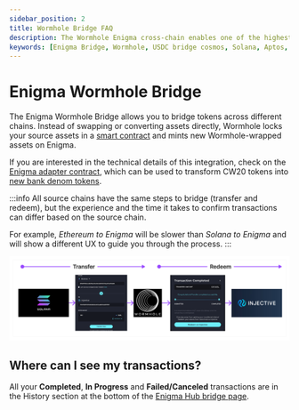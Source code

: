 ```yaml
---
sidebar_position: 2
title: Wormhole Bridge FAQ
description: The Wormhole Enigma cross-chain enables one of the highest numbers of cross-chain connections in the entire industry, allowing them to enter the Cosmos IBC ecosystem using Enigma.
keywords: [Enigma Bridge, Wormhole, USDC bridge cosmos, Solana, Aptos, Algorand, Klaytn ]
---
```



# Enigma Wormhole Bridge

The Enigma Wormhole Bridge allows you to bridge tokens across different chains. Instead of swapping or converting assets directly, Wormhole locks your source assets in a [smart contract](https://hub.enigma.network/proposal/184) and mints new Wormhole-wrapped assets on Enigma.

If you are interested in the technical details of this integration, check on the [Enigma adapter contract](https://github.com/EnigmasLab/cw20-adapter), which can be used to transform CW20 tokens into [new bank denom tokens](https://docs.enigma.network/develop/modules/Enigma/tokenfactory/).

:::info
All source chains have the same steps to bridge (transfer and redeem), but the experience and the time it takes to confirm transactions can differ based on the source chain.

For example, *Ethereum to Enigma* will be slower than *Solana to Enigma* and will show a different UX to guide you through the process.
:::

![Enigma wormhole high-level integration](../../../../static/img/WH_flow.png "Enigma Wormhole integration")

## Where can I see my transactions?

All your **Completed**, **In Progress** and **Failed/Canceled** transactions are in the History section at the bottom of the [Enigma Hub bridge page](https://hub.enigma.network/bridge).
